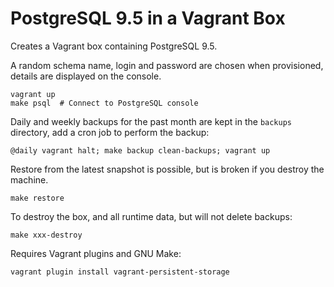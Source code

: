 # PostgreSQL 9.5 in a Vagrant Box

Creates a Vagrant box containing PostgreSQL 9.5.

A random schema name, login and password are chosen when provisioned, details are displayed on the console.

    vagrant up
    make psql  # Connect to PostgreSQL console

Daily and weekly backups for the past month are kept in the `backups` directory, add a cron job to perform the backup:

    @daily vagrant halt; make backup clean-backups; vagrant up

Restore from the latest snapshot is possible, but is broken if you destroy the machine.

    make restore 

To destroy the box, and all runtime data, but will not delete backups:

    make xxx-destroy

Requires Vagrant plugins and GNU Make:

    vagrant plugin install vagrant-persistent-storage

